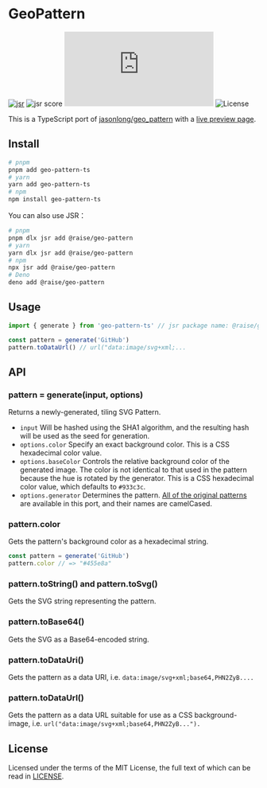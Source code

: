 # GeoPattern

[![jsr](https://jsr.io/badges/@raise/geo-pattern)](https://jsr.io/@raise/geo-pattern)
![jsr score](https://jsr.io/badges/@raise/geo-pattern/score)
![gzip size](https://img.badgesize.io/https:/unpkg.com/geo-pattern-ts/dist/index.js?label=gzip%20size&compression=gzip)
![License](https://github.com/pengzhanbo/geo-pattern-ts/blob/main/LICENSE)

This is a TypeScript port of [jasonlong/geo_pattern](https://github.com/jasonlong/geo_pattern) with a
[live preview page](http://btmills.github.io/geopattern/).

## Install

```bash
# pnpm
pnpm add geo-pattern-ts
# yarn
yarn add geo-pattern-ts
# npm
npm install geo-pattern-ts
```

You can also use JSR：

```bash
# pnpm
pnpm dlx jsr add @raise/geo-pattern
# yarn
yarn dlx jsr add @raise/geo-pattern
# npm
npx jsr add @raise/geo-pattern
# Deno
deno add @raise/geo-pattern
```

## Usage

```ts
import { generate } from 'geo-pattern-ts' // jsr package name: @raise/geo-pattern

const pattern = generate('GitHub')
pattern.toDataUrl() // url("data:image/svg+xml;...
```

## API

### pattern = generate(input, options)

Returns a newly-generated, tiling SVG Pattern.

- `input` Will be hashed using the SHA1 algorithm, and the resulting hash will be used as the seed for generation.
- `options.color` Specify an exact background color. This is a CSS hexadecimal color value.
- `options.baseColor` Controls the relative background color of the generated image. The color is not identical to that used in the pattern because the hue is rotated by the generator. This is a CSS hexadecimal color value, which defaults to `#933c3c`.
- `options.generator` Determines the pattern. [All of the original patterns](https://github.com/jasonlong/geo_pattern#available-patterns) are available in this port, and their names are camelCased.

### pattern.color

Gets the pattern's background color as a hexadecimal string.

```ts
const pattern = generate('GitHub')
pattern.color // => "#455e8a"
```

### pattern.toString() and pattern.toSvg()

Gets the SVG string representing the pattern.

### pattern.toBase64()

Gets the SVG as a Base64-encoded string.

### pattern.toDataUri()

Gets the pattern as a data URI, i.e. `data:image/svg+xml;base64,PHN2ZyB....`

### pattern.toDataUrl()

Gets the pattern as a data URL suitable for use as a CSS background-image,
i.e. `url("data:image/svg+xml;base64,PHN2ZyB...").`

## License

Licensed under the terms of the MIT License, the full text of which can be read in [LICENSE](/LICENSE).

<!-- https://github.com/btmills/geopattern -->
